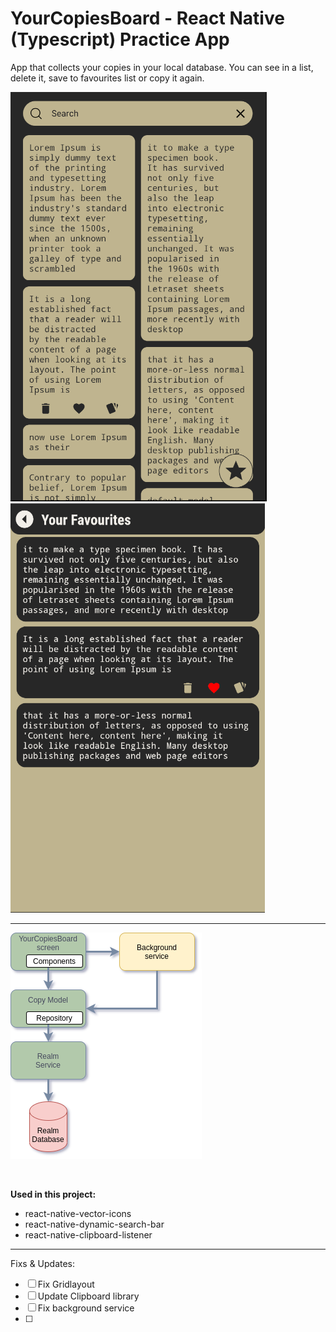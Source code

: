 # YourCopiesBoard - React Native (Typescript) Practice App

App that collects your copies in your local database. You can see in a list, delete it, save to favourites list or copy it again.

![](https://github.com/yeocak/YourCopiesBoard/blob/master/forgithub/first.png)
![](https://github.com/yeocak/YourCopiesBoard/blob/master/forgithub/second.png)

-----

![](https://github.com/yeocak/YourCopiesBoard/blob/master/forgithub/third.png)

<br>

**Used in this project:**
    
- react-native-vector-icons
- react-native-dynamic-search-bar
- react-native-clipboard-listener

----

Fixs & Updates:

- [ ] Fix Gridlayout
- [ ] Update Clipboard library
- [ ] Fix background service
- [ ] 
